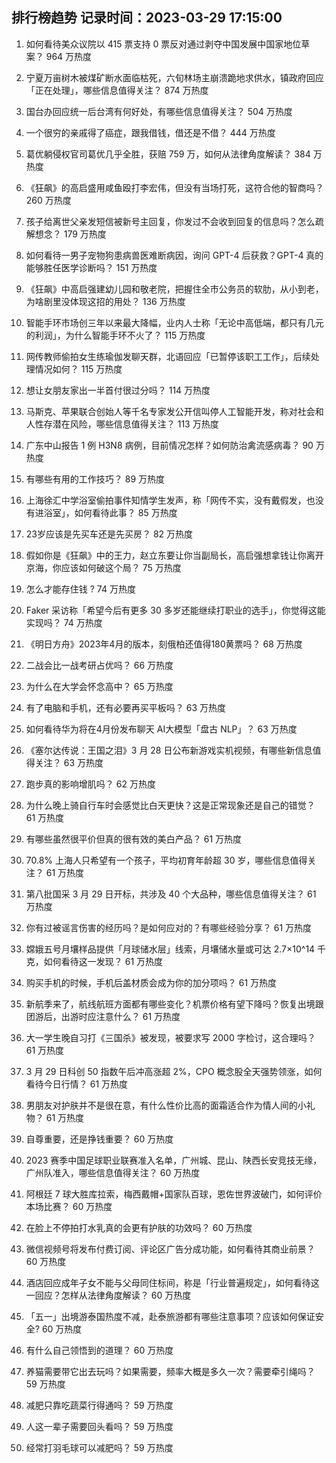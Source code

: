 
## 排行榜趋势 记录时间：2023-03-29 17:15:00
  
  1. 如何看待美众议院以 415 票支持 0 票反对通过剥夺中国发展中国家地位草案？ 964 万热度
    
  2. 宁夏万亩树木被煤矿断水面临枯死，六旬林场主崩溃跪地求供水，镇政府回应「正在处理」，哪些信息值得关注？ 874 万热度
    
  3. 国台办回应统一后台湾有何好处，有哪些信息值得关注？ 504 万热度
    
  4. 一个很穷的亲戚得了癌症，跟我借钱，借还是不借？ 444 万热度
    
  5. 葛优躺侵权官司葛优几乎全胜，获赔 759 万，如何从法律角度解读？ 384 万热度
    
  6. 《狂飙》的高启盛用咸鱼殴打李宏伟，但没有当场打死，这符合他的智商吗？ 260 万热度
    
  7. 孩子给离世父亲发短信被新号主回复，你发过不会收到回复的信息吗？怎么疏解想念？ 179 万热度
    
  8. 如何看待一男子宠物狗患病兽医难断病因，询问 GPT-4 后获救？GPT-4 真的能够胜任医学诊断吗？ 151 万热度
    
  9. 《狂飙》中高启强建幼儿园和敬老院，把握住全市公务员的软肋，从小到老，为啥剧里没体现这招的用处？ 136 万热度
    
  10. 智能手环市场创三年以来最大降幅，业内人士称「无论中高低端，都只有几元的利润」，为什么智能手环不火了？ 115 万热度
    
  11. 网传教师偷拍女生练瑜伽发聊天群，北语回应「已暂停该职工工作」，后续处理情况如何？ 115 万热度
    
  12. 想让女朋友家出一半首付很过分吗？ 114 万热度
    
  13. 马斯克、苹果联合创始人等千名专家发公开信叫停人工智能开发，称对社会和人性存潜在风险，哪些信息值得关注？ 113 万热度
    
  14. 广东中山报告 1 例 H3N8 病例，目前情况怎样？如何防治禽流感病毒？ 90 万热度
    
  15. 有哪些有用的工作技巧？ 89 万热度
    
  16. 上海徐汇中学浴室偷拍事件知情学生发声，称「网传不实，没有戴假发，也没有进浴室」，如何看待此事？ 85 万热度
    
  17. 23岁应该是先买车还是先买房？ 82 万热度
    
  18. 假如你是《狂飙》中的王力，赵立东要让你当副局长，高启强想拿钱让你离开京海，你应该如何破这个局？ 75 万热度
    
  19. 怎么才能存住钱 ? 74 万热度
    
  20. Faker 采访称「希望今后有更多 30 多岁还能继续打职业的选手」，你觉得这能实现吗？ 74 万热度
    
  21. 《明日方舟》2023年4月的版本，刻俄柏还值得180黄票吗？ 68 万热度
    
  22. 二战会比一战考研占优吗？ 66 万热度
    
  23. 为什么在大学会怀念高中？ 65 万热度
    
  24. 有了电脑和手机，还有必要再买平板吗？ 63 万热度
    
  25. 如何看待华为将在4月份发布聊天 AI大模型「盘古 NLP」？ 63 万热度
    
  26. 《塞尔达传说：王国之泪》3 月 28 日公布新游戏实机视频，有哪些新信息值得关注？ 63 万热度
    
  27. 跑步真的影响增肌吗？ 62 万热度
    
  28. 为什么晚上骑自行车时会感觉比白天更快？这是正常现象还是自己的错觉？ 61 万热度
    
  29. 有哪些虽然很平价但真的很有效的美白产品？ 61 万热度
    
  30. 70.8% 上海人只希望有一个孩子，平均初育年龄超 30 岁，哪些信息值得关注？ 61 万热度
    
  31. 第八批国采 3 月 29 日开标，共涉及 40 个大品种，哪些信息值得关注？ 61 万热度
    
  32. 你有过被谣言伤害的经历吗？是如何应对的？有哪些经验分享？ 61 万热度
    
  33. 嫦娥五号月壤样品提供「月球储水层」线索，月壤储水量或可达 2.7×10^14 千克，如何看待这一发现？ 61 万热度
    
  34. 购买手机的时候，手机后盖材质会成为你的加分项吗？ 61 万热度
    
  35. 新航季来了，航线航班方面都有哪些变化？机票价格有望下降吗？恢复出境跟团游后，出游时应注意什么？ 61 万热度
    
  36. 大一学生晚自习打《三国杀》被发现，被要求写 2000 字检讨，这合理吗？ 61 万热度
    
  37. 3 月 29 日科创 50 指数午后冲高涨超 2%，CPO 概念股全天强势领涨，如何看待今日行情？ 61 万热度
    
  38. 男朋友对护肤并不是很在意，有什么性价比高的面霜适合作为情人间的小礼物？ 61 万热度
    
  39. 自尊重要，还是挣钱重要？ 60 万热度
    
  40. 2023 赛季中国足球职业联赛准入名单，广州城、昆山、陕西长安竞技无缘，广州队准入，哪些信息值得关注？ 60 万热度
    
  41. 阿根廷 7 球大胜库拉索，梅西戴帽+国家队百球，恩佐世界波破门，如何评价本场比赛？ 60 万热度
    
  42. 在脸上不停拍打水乳真的会更有护肤的功效吗？ 60 万热度
    
  43. 微信视频号将发布付费订阅、评论区广告分成功能，如何看待其商业前景？ 60 万热度
    
  44. 酒店回应成年子女不能与父母同住标间，称是「行业普遍规定」，如何看待这一回应？怎样从法律角度解读？ 60 万热度
    
  45. 「五一」出境游泰国热度不减，赴泰旅游都有哪些注意事项？应该如何保证安全? 60 万热度
    
  46. 有什么自己领悟到的道理？ 60 万热度
    
  47. 养猫需要带它出去玩吗？如果需要，频率大概是多久一次？需要牵引绳吗？ 59 万热度
    
  48. 减肥只靠吃蔬菜行得通吗？ 59 万热度
    
  49. 人这一辈子需要回头看吗？ 59 万热度
    
  50. 经常打羽毛球可以减肥吗？ 59 万热度
    